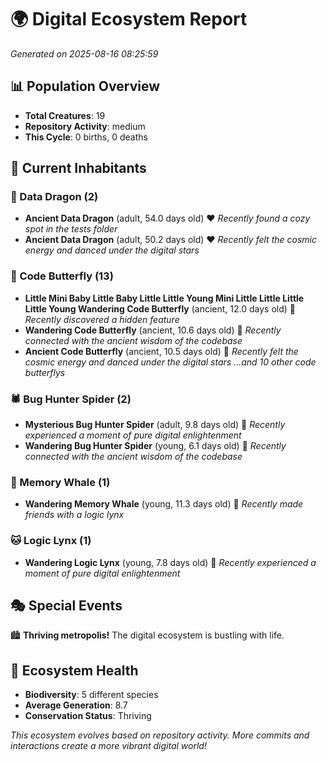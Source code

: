 # 🌍 Digital Ecosystem Report
*Generated on 2025-08-16 08:25:59*

## 📊 Population Overview
- **Total Creatures**: 19
- **Repository Activity**: medium
- **This Cycle**: 0 births, 0 deaths

## 👥 Current Inhabitants

### 🐉 Data Dragon (2)
- **Ancient Data Dragon** (adult, 54.0 days old) ❤️
  *Recently found a cozy spot in the tests folder*
- **Ancient Data Dragon** (adult, 50.2 days old) ❤️
  *Recently felt the cosmic energy and danced under the digital stars*

### 🦋 Code Butterfly (13)
- **Little Mini Baby Little Baby Little Little Young Mini Little Little Little Little Young Wandering Code Butterfly** (ancient, 12.0 days old) 💚
  *Recently discovered a hidden feature*
- **Wandering Code Butterfly** (ancient, 10.6 days old) 💛
  *Recently connected with the ancient wisdom of the codebase*
- **Ancient Code Butterfly** (ancient, 10.5 days old) 💛
  *Recently felt the cosmic energy and danced under the digital stars*
  *...and 10 other code butterflys*

### 🕷️ Bug Hunter Spider (2)
- **Mysterious Bug Hunter Spider** (adult, 9.8 days old) 💚
  *Recently experienced a moment of pure digital enlightenment*
- **Wandering Bug Hunter Spider** (young, 6.1 days old) 💚
  *Recently connected with the ancient wisdom of the codebase*

### 🐋 Memory Whale (1)
- **Wandering Memory Whale** (young, 11.3 days old) 💚
  *Recently made friends with a logic lynx*

### 🐱 Logic Lynx (1)
- **Wandering Logic Lynx** (young, 7.8 days old) 💚
  *Recently experienced a moment of pure digital enlightenment*

## 🎭 Special Events

🏙️ **Thriving metropolis!** The digital ecosystem is bustling with life.

## 🔬 Ecosystem Health
- **Biodiversity**: 5 different species
- **Average Generation**: 8.7
- **Conservation Status**: Thriving

*This ecosystem evolves based on repository activity. More commits and interactions create a more vibrant digital world!*